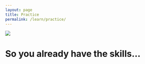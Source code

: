 ```yaml
---
layout: page
title: Practice
permalink: /learn/practice/
---
```


<div class="hero-image-container">
    <img src="{{site.baseurl}}/assets/img/{{page.title}}-hero.jpg">
    <div class="hero-text">
        <h1 class="intro-title"><b>So you already have the skills...</b></h1>
    </div>
</div>